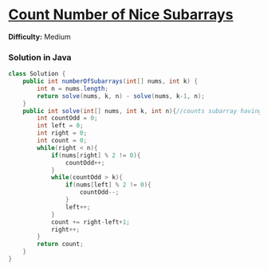 # [Count Number of Nice Subarrays](https://leetcode.com/problems/count-number-of-nice-subarrays/)
**Difficulty:** Medium

### Solution in Java
```java
class Solution {
    public int numberOfSubarrays(int[] nums, int k) {
        int n = nums.length;
        return solve(nums, k, n) - solve(nums, k-1, n);
    }
    public int solve(int[] nums, int k, int n){//counts subarray having odd numbers less than or equal to k
        int countOdd = 0;
        int left = 0;
        int right = 0;
        int count = 0;
        while(right < n){
            if(nums[right] % 2 != 0){
                countOdd++;
            }
            while(countOdd > k){
                if(nums[left] % 2 != 0){
                    countOdd--;
                }
                left++;
            }
            count += right-left+1;
            right++;
        }
        return count; 
    }
}
```
